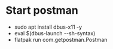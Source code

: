 # Start postman

- sudo apt install dbus-x11 -y
- eval $(dbus-launch --sh-syntax)
- flatpak run com.getpostman.Postman